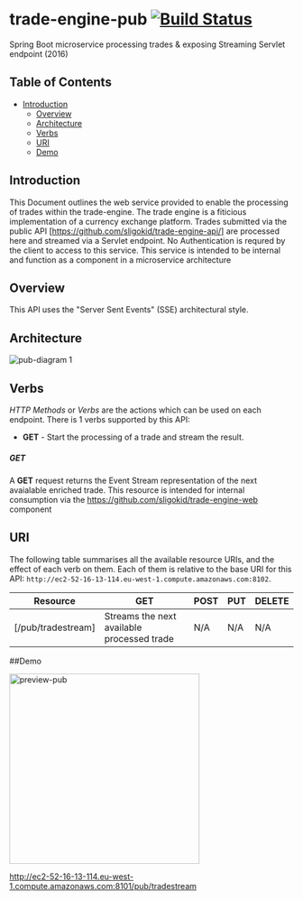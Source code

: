 # trade-engine-pub [![Build Status](https://travis-ci.org/sligokid/trade-engine-pub.svg?branch=develop)](https://travis-ci.org/sligokid/trade-engine-pub)
Spring Boot microservice processing trades &amp; exposing Streaming Servlet endpoint (2016)

## Table of Contents

- [Introduction](#introduction)
  - [Overview](#overview)
  - [Architecture](#architecture)
  - [Verbs](#verbs)
  - [URI](#uri)
  - [Demo](#demo)


## Introduction

This Document outlines the web service provided to enable the processing of trades within the trade-engine.
The trade engine is a fiticious implementation of a currency exchange platform.
Trades submitted via the public API [https://github.com/sligokid/trade-engine-api/] are processed here and streamed via a Servlet endpoint.
No Authentication is requred by the client to access to this service.
This service is intended to be internal and function as a component in a microservice architecture

## Overview

This API uses the "Server Sent Events" (SSE) architectural style. 

## Architecture

![pub-diagram 1](https://cloud.githubusercontent.com/assets/6519496/17114623/a42dee4e-52a7-11e6-911d-d51e96fde710.png)

## Verbs

*HTTP Methods* or *Verbs* are the actions which can be used on each endpoint. There is 1 verbs supported by this API:

- **GET** - Start the processing of a trade and stream the result.

##### GET

A **GET** request returns the Event Stream representation of the next avaialable enriched trade.
This resource is intended for internal consumption via the https://github.com/sligokid/trade-engine-web component

## URI

The following table summarises all the available resource URIs, and the effect of each verb on them. Each of them is relative to the base URI for this API: `http://ec2-52-16-13-114.eu-west-1.compute.amazonaws.com:8102`.

| Resource                                              | GET                                                 | POST                                  | PUT                               | DELETE                                      |
| ----------------------------------------------------- | --------------------------------------------------- | ------------------------------------- | --------------------------------- | ------------------------------------------- |
| [/pub/tradestream]                                    | Streams the next available processed trade          | N/A                                   | N/A                               | N/A                                         |


##Demo

<img width="337" alt="preview-pub" src="https://cloud.githubusercontent.com/assets/6519496/17110830/bf0a187a-5296-11e6-8d23-a2aee0b55a66.png">

http://ec2-52-16-13-114.eu-west-1.compute.amazonaws.com:8101/pub/tradestream
